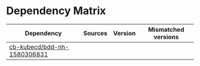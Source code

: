 # Dependency Matrix

Dependency | Sources | Version | Mismatched versions
---------- | ------- | ------- | -------------------
[cb-kubecd/bdd-nh-1580306831](https://github.com/cb-kubecd/bdd-nh-1580306831.git) |  | []() | 
